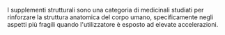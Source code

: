 I supplementi strutturali sono una categoria di medicinali studiati per rinforzare la struttura anatomica del corpo umano, specificamente negli aspetti più fragili quando l'utilizzatore è esposto ad elevate accelerazioni.